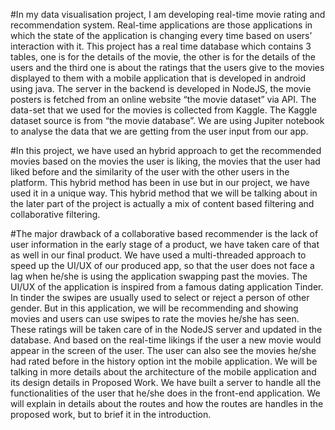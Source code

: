 #In my data visualisation project, I am developing real-time movie rating and recommendation system. Real-time applications are those applications in which the state of the application is changing every time based on users’ interaction with it. This project has a real time database which contains 3 tables, one is for the details of the movie, the other is for the details of the users and the third one is about the ratings that the users give to the movies displayed to them with a mobile application that is developed in android using java. The server in the backend is developed in NodeJS, the movie posters is fetched from an online website “the movie dataset” via API. The data-set that we used for the movies is collected from Kaggle. The Kaggle dataset source is from “the movie database”. We are using Jupiter notebook to analyse the data that we are getting from the user input from our app.

#In this project, we have used an hybrid approach to get the recommended movies based on the movies the user is liking, the movies that the user had liked before and the similarity of the user with the other users in the platform. This hybrid method has been in use but in our project, we have used it in a unique way. This hybrid method that we will be talking about in the later part of the project is actually a mix of content based filtering and collaborative filtering.

#The major drawback of a collaborative based recommender is the lack of user information in the early stage of a product, we have taken care of that as well in our final product.
 We have used a multi-threaded approach to speed up the UI/UX of our produced app, so that the user does not face a lag when he/she is using the application swapping past the movies.
The UI/UX of the application is inspired from a famous dating application Tinder. In tinder the swipes are usually used to select or reject a person of other gender. But in this application, we will be recommending and showing movies and users can use swipes to rate the movies he/she has seen. These ratings will be taken care of in the NodeJS server and updated in the database. And based on the real-time likings if the user a new movie would appear in the screen of the user. The user can also see the movies he/she had rated before in the history option int the mobile application. We will be talking in more details about the architecture of the mobile application and its design details in Proposed Work.
We have built a server to handle all the functionalities of the user that he/she does in the front-end application. We will explain in details about the routes and how the routes are handles in the proposed work, but to brief it in the introduction.
